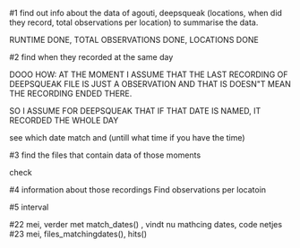 #1 find out info about the data of agouti, deepsqueak (locations, when did they record, total observations per location) to summarise the data.

RUNTIME DONE, TOTAL OBSERVATIONS DONE, LOCATIONS DONE

#2 find when they recorded at the same day

DOOO
HOW:
AT THE MOMENT I ASSUME THAT THE LAST RECORDING OF DEEPSQUEAK FILE IS JUST A OBSERVATION AND THAT IS DOESN"T MEAN THE RECORDING ENDED THERE.

SO I ASSUME FOR DEEPSQUEAK THAT IF THAT DATE IS NAMED, IT RECORDED THE WHOLE DAY

see which date match and (untill what time if you have the time)


#3 find the files that contain data of those moments

check

#4 information about those recordings
Find observations per locatoin

#5 interval


#22 mei, verder met match_dates() , vindt nu mathcing dates, code netjes
#23 mei, files_matchingdates(), hits()
